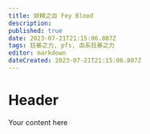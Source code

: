 ```yaml
---
title: 妖精之血 Fey Blood
description: 
published: true
date: 2023-07-21T21:15:06.807Z
tags: 狂暴之力, pfs, 血系狂暴之力
editor: markdown
dateCreated: 2023-07-21T21:15:06.807Z
---
```


# Header
Your content here